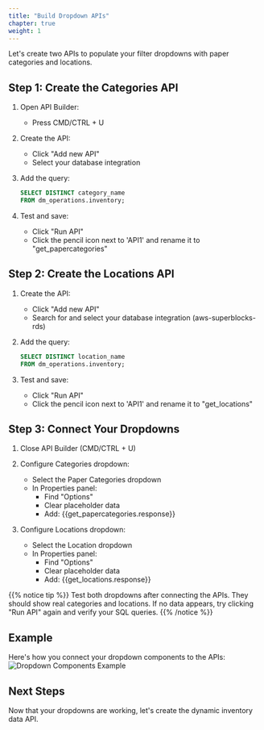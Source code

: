 ```yaml
---
title: "Build Dropdown APIs"
chapter: true
weight: 1
---
```


Let's create two APIs to populate your filter dropdowns with paper categories and locations.

## Step 1: Create the Categories API

1. Open API Builder:

   - Press CMD/CTRL + U

2. Create the API:

   - Click "Add new API"
   - Select your database integration

3. Add the query:

   ```sql
   SELECT DISTINCT category_name
   FROM dm_operations.inventory;
   ```

4. Test and save:

   - Click "Run API"
   - Click the pencil icon next to 'API1' and rename it to "get_papercategories"


## Step 2: Create the Locations API

1. Create the API:

   - Click "Add new API"
   - Search for and select your database integration (aws-superblocks-rds)

2. Add the query:

   ```sql
   SELECT DISTINCT location_name
   FROM dm_operations.inventory;
   ```

3. Test and save:

   - Click "Run API"
   - Click the pencil icon next to 'API1' and rename it to "get_locations"


## Step 3: Connect Your Dropdowns

1. Close API Builder (CMD/CTRL + U)

2. Configure Categories dropdown:

   - Select the Paper Categories dropdown
   - In Properties panel:
     - Find "Options"
     - Clear placeholder data
     - Add: {{get_papercategories.response}}

3. Configure Locations dropdown:

   - Select the Location dropdown
   - In Properties panel:
     - Find "Options"
     - Clear placeholder data
     - Add: {{get_locations.response}}

{{% notice tip %}}
Test both dropdowns after connecting the APIs. They should show real categories and locations. If no data appears, try clicking "Run API" again and verify your SQL queries.
{{% /notice %}}

## Example

Here's how you connect your dropdown components to the APIs:
![Dropdown Components Example](/images/gifs/dropdown-api-example.gif)

## Next Steps

Now that your dropdowns are working, let's create the dynamic inventory data API.
